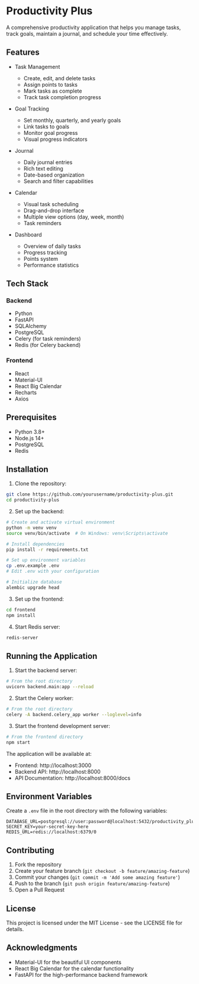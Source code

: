 # Productivity Plus

A comprehensive productivity application that helps you manage tasks, track goals, maintain a journal, and schedule your time effectively.

## Features

- Task Management
  - Create, edit, and delete tasks
  - Assign points to tasks
  - Mark tasks as complete
  - Track task completion progress

- Goal Tracking
  - Set monthly, quarterly, and yearly goals
  - Link tasks to goals
  - Monitor goal progress
  - Visual progress indicators

- Journal
  - Daily journal entries
  - Rich text editing
  - Date-based organization
  - Search and filter capabilities

- Calendar
  - Visual task scheduling
  - Drag-and-drop interface
  - Multiple view options (day, week, month)
  - Task reminders

- Dashboard
  - Overview of daily tasks
  - Progress tracking
  - Points system
  - Performance statistics

## Tech Stack

### Backend
- Python
- FastAPI
- SQLAlchemy
- PostgreSQL
- Celery (for task reminders)
- Redis (for Celery backend)

### Frontend
- React
- Material-UI
- React Big Calendar
- Recharts
- Axios

## Prerequisites

- Python 3.8+
- Node.js 14+
- PostgreSQL
- Redis

## Installation

1. Clone the repository:
```bash
git clone https://github.com/yourusername/productivity-plus.git
cd productivity-plus
```

2. Set up the backend:
```bash
# Create and activate virtual environment
python -m venv venv
source venv/bin/activate  # On Windows: venv\Scripts\activate

# Install dependencies
pip install -r requirements.txt

# Set up environment variables
cp .env.example .env
# Edit .env with your configuration

# Initialize database
alembic upgrade head
```

3. Set up the frontend:
```bash
cd frontend
npm install
```

4. Start Redis server:
```bash
redis-server
```

## Running the Application

1. Start the backend server:
```bash
# From the root directory
uvicorn backend.main:app --reload
```

2. Start the Celery worker:
```bash
# From the root directory
celery -A backend.celery_app worker --loglevel=info
```

3. Start the frontend development server:
```bash
# From the frontend directory
npm start
```

The application will be available at:
- Frontend: http://localhost:3000
- Backend API: http://localhost:8000
- API Documentation: http://localhost:8000/docs

## Environment Variables

Create a `.env` file in the root directory with the following variables:

```
DATABASE_URL=postgresql://user:password@localhost:5432/productivity_plus
SECRET_KEY=your-secret-key-here
REDIS_URL=redis://localhost:6379/0
```

## Contributing

1. Fork the repository
2. Create your feature branch (`git checkout -b feature/amazing-feature`)
3. Commit your changes (`git commit -m 'Add some amazing feature'`)
4. Push to the branch (`git push origin feature/amazing-feature`)
5. Open a Pull Request

## License

This project is licensed under the MIT License - see the LICENSE file for details.

## Acknowledgments

- Material-UI for the beautiful UI components
- React Big Calendar for the calendar functionality
- FastAPI for the high-performance backend framework 
